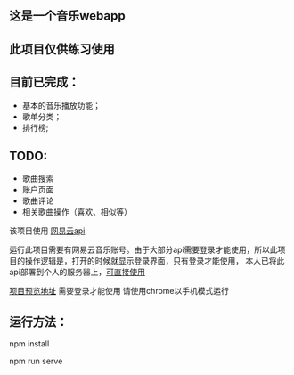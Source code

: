 ## 这是一个音乐webapp

## 此项目仅供练习使用

## 目前已完成：
- 基本的音乐播放功能；
- 歌单分类；
- 排行榜;

## TODO:
- 歌曲搜索
- 账户页面
- 歌曲评论
- 相关歌曲操作（喜欢、相似等）


该项目使用 [网易云api](https://binaryify.github.io/NeteaseCloudMusicApi/#/?id=neteasecloudmusicapi)

运行此项目需要有网易云音乐账号。由于大部分api需要登录才能使用，所以此项目的操作逻辑是，打开的时候就显示登录界面，只有登录才能使用，
本人已将此api部署到个人的服务器上，[可直接使用](http://120.77.3.226:8080/) 


[项目预览地址](http://120.77.3.226:3389/)
需要登录才能使用
请使用chrome以手机模式运行

## 运行方法：  

npm install  

npm run serve
